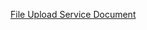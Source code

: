 [File Upload Service Document](https://docs.google.com/document/d/1tupyStdcLebIkPjVgQ6VLJVup-Oz027kgUc6nN1hFXg/edit?tab=t.0#heading=h.ew6z1dkke971)
